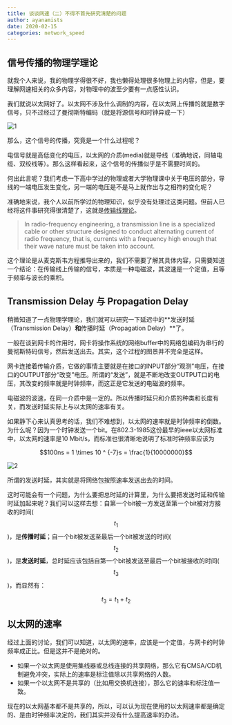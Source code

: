 ```yaml
---
title: 谈谈网速（二）不得不首先研究清楚的问题
author: ayanamists
date: 2020-02-15
categories: network_speed
---
```


## 信号传播的物理学理论

就我个人来说，我的物理学得很不好，我也懒得处理很多物理上的内容，但是，要理解网速相关的众多内容，对物理中的波至少要有一点感性认识。

我们就说以太网好了。以太网不涉及什么调制的内容，在以太网上传播的就是数字信号，只不过经过了曼彻斯特编码（就是将源信号和时钟异或一下）

![1](https://pic.downk.cc/item/5e48162d48b86553ee92ff32.png)

那么，这个信号的传播，究竟是一个什么过程呢？

电信号就是高低变化的电压，以太网的介质(media)就是导线（准确地说，同轴电缆、双绞线等）。那么这样看起来，这个信号的传播似乎是不需要时间的。

何出此言呢？我们考虑一下高中学过的物理或者大学物理课中关于电压的部分，导线的一端电压发生变化，另一端的电压是不是马上就作出与之相符的变化呢？

准确地来说，我个人以前所学过的物理知识，似乎没有处理过这类问题。但前人已经将这件事研究得很清楚了，这就是[传输线理论](https://en.wikipedia.org/wiki/Transmission_line)。

> In radio-frequency engineering, a transmission line is a specialized cable or other structure designed to conduct alternating current of radio frequency, that is, currents with a frequency high enough that their wave nature must be taken into account.

这个理论是从麦克斯韦方程推导出来的，我们不需要了解其具体内容，只需要知道一个结论：在传输线上传输的信号，本质是一种电磁波，其波速是一个定值，且等于频率与波长的乘积。

## Transmission Delay 与 Propagation Delay

稍微知道了一点物理学理论，我们就可以研究一下延迟中的**发送时延（Transmission Delay）**和**传播时延（Propagation Delay）**了。

一般在谈到网卡的作用时，网卡将操作系统的网络buffer中的网络包编码为串行的曼彻斯特码信号，然后发送出去。其实，这个过程的图景并不完全是这样。

网卡连接着传输介质，它做的事情主要就是在接口的INPUT部分“观测”电压，在接口的OUTPUT部分“改变”电压。所谓的“发送”，就是不断地改变OUTPUT口的电压，其改变的频率就是时钟频率，而这正是它发送的电磁波的频率。

电磁波的波速，在同一介质中是一定的。所以传播时延只和介质的种类和长度有关，而发送时延实际上与以太网的速率有关。

如果静下心来认真思考的话，我们不难想到，以太网的速率就是时钟频率的倒数。为什么呢？因为一个时钟发送一个bit。在802.3-1985这份最早的ieee以太网标准中，以太网的速率是10 Mbit/s，而标准也很清晰地说明了标准时钟频率应该为

$$100ns = 1 \times 10 ^ {-7}s = \frac{1}{10000000}$$

![2](https://pic.downk.cc/item/5e489e5448b86553eebc3896.png)

所谓的发送时延，其实就是将网络包按照速率发送出去的时间。

这时可能会有一个问题，为什么要把总时延的计算里，为什么要把发送时延和传输时延加起来呢？我们可以这样去想：自第一个bit被一方发送至第一个bit被对方接收的时间($$t_{1}$$)，是**传播时延**；自一个bit被发送至最后一个bit被发送的时间($$ t_{2} $$)，是**发送时延**，总时延应该包括自第一个bit被发送至最后一个bit被接收的时间($$ t_{3} $$)，而显然有：

$$t_{3} = t_{1} + t_{2}$$

## 以太网的速率

经过上面的讨论，我们可以知道，以太网的速率，应该是一个定值，与网卡的时钟频率成正比。但是这并不是绝对的。

+ 如果一个以太网是使用集线器或总线连接的共享网络，那么它有CMSA/CD机制避免冲突，实际上的速率是标注值除以共享网络的人数。
+ 如果一个以太网不是共享的（比如用交换机连接），那么它的速率和标注值一致。

现在的以太网基本都不是共享的，所以，可以认为现在使用的以太网速率都是确定的、是由时钟频率决定的，我们其实并没有什么提高速率的办法。
